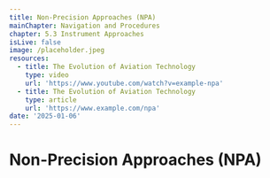 ```yaml
---
title: Non-Precision Approaches (NPA)
mainChapter: Navigation and Procedures
chapter: 5.3 Instrument Approaches
isLive: false
image: /placeholder.jpeg
resources:
  - title: The Evolution of Aviation Technology
    type: video
    url: 'https://www.youtube.com/watch?v=example-npa'
  - title: The Evolution of Aviation Technology
    type: article
    url: 'https://www.example.com/npa'
date: '2025-01-06'
---
```


# Non-Precision Approaches (NPA)
